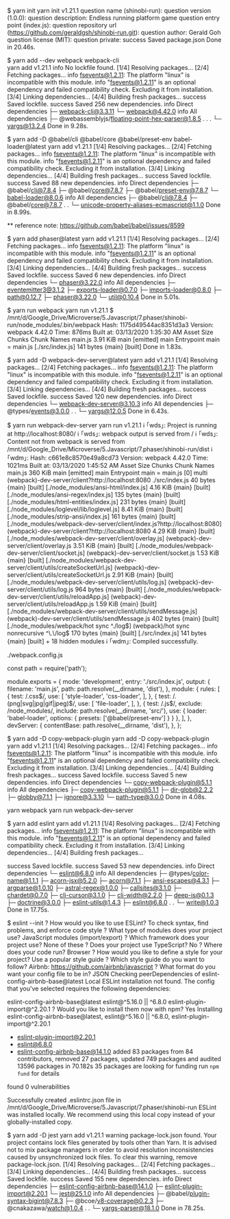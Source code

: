 $ yarn init
yarn init v1.21.1
question name (shinobi-run):
question version (1.0.0):
question description: Endless running platform game
question entry point (index.js):
question repository url (https://github.com/geraldgsh/shinobi-run.git):
question author: Gerald Goh
question license (MIT):
question private:
success Saved package.json
Done in 20.46s.

$ yarn add --dev webpack webpack-cli     
yarn add v1.21.1
info No lockfile found.
[1/4] Resolving packages...
[2/4] Fetching packages...
info fsevents@1.2.11: The platform "linux" is incompatible with this module.
info "fsevents@1.2.11" is an optional dependency and failed compatibility check. Excluding it from installation.        [3/4] Linking dependencies...
[4/4] Building fresh packages...
success Saved lockfile.
success Saved 256 new dependencies.
info Direct dependencies
├─ webpack-cli@3.3.11
└─ webpack@4.42.0
info All dependencies
├─ @webassemblyjs/floating-point-hex-parser@1.8.5
.
.
.
└─ yargs@13.2.4
Done in 9.28s.

$ yarn add -D @babel/cli @babel/core @babel/preset-env babel-loader@latest
yarn add v1.21.1
[1/4] Resolving packages...
[2/4] Fetching packages...
info fsevents@1.2.11: The platform "linux" is incompatible with this module.
info "fsevents@1.2.11" is an optional dependency and failed compatibility check. Excluding it from installation.        [3/4] Linking dependencies...
[4/4] Building fresh packages...
success Saved lockfile.
success Saved 88 new dependencies.
info Direct dependencies
├─ @babel/cli@7.8.4
├─ @babel/core@7.8.7
├─ @babel/preset-env@7.8.7
└─ babel-loader@8.0.6
info All dependencies
├─ @babel/cli@7.8.4
├─ @babel/core@7.8.7
.
.
└─ unicode-property-aliases-ecmascript@1.1.0
Done in 8.99s.

** reference note: https://github.com/babel/babel/issues/8599

$ yarn add phaser@latest
yarn add v1.21.1
[1/4] Resolving packages...
[2/4] Fetching packages...
info fsevents@1.2.11: The platform "linux" is incompatible with this module.
info "fsevents@1.2.11" is an optional dependency and failed compatibility check. Excluding it from installation.        [3/4] Linking dependencies...
[4/4] Building fresh packages...
success Saved lockfile.
success Saved 6 new dependencies.
info Direct dependencies
└─ phaser@3.22.0
info All dependencies
├─ eventemitter3@3.1.2
├─ exports-loader@0.7.0
├─ imports-loader@0.8.0
├─ path@0.12.7
├─ phaser@3.22.0
└─ util@0.10.4
Done in 5.01s.

$ yarn run webpack
yarn run v1.21.1
$ /mnt/d/Google_Drive/Microverse/5.Javascript/7.phaser/shinobi-run/node_modules/.bin/webpack
Hash: 1175d49544ac8351d3a3
Version: webpack 4.42.0
Time: 876ms
Built at: 03/13/2020 1:35:30 AM
  Asset      Size  Chunks             Chunk Names
main.js  3.91 KiB    main  [emitted]  main
Entrypoint main = main.js
[./src/index.js] 141 bytes {main} [built]
Done in 1.83s.

$ yarn add -D webpack-dev-server@latest
yarn add v1.21.1
[1/4] Resolving packages...
[2/4] Fetching packages...
info fsevents@1.2.11: The platform "linux" is incompatible with this module.
info "fsevents@1.2.11" is an optional dependency and failed compatibility check. Excluding it from installation.        [3/4] Linking dependencies...
[4/4] Building fresh packages...
success Saved lockfile.
success Saved 120 new dependencies.
info Direct dependencies
└─ webpack-dev-server@3.10.3
info All dependencies
├─ @types/events@3.0.0
.
.
└─ yargs@12.0.5
Done in 6.43s.

$ yarn run webpack-dev-server
yarn run v1.21.1
ℹ ｢wds｣: Project is running at http://localhost:8080/
ℹ ｢wds｣: webpack output is served from /
ℹ ｢wds｣: Content not from webpack is served from /mnt/d/Google_Drive/Microverse/5.Javascript/7.phaser/shinobi-run/dist  ℹ ｢wdm｣: Hash: c661e8c8570e49a8cd73
Version: webpack 4.42.0
Time: 1021ms
Built at: 03/13/2020 1:45:52 AM
  Asset     Size  Chunks             Chunk Names
main.js  360 KiB    main  [emitted]  main
Entrypoint main = main.js
[0] multi (webpack)-dev-server/client?http://localhost:8080 ./src/index.js 40 bytes {main} [built]
[./node_modules/ansi-html/index.js] 4.16 KiB {main} [built]
[./node_modules/ansi-regex/index.js] 135 bytes {main} [built]
[./node_modules/html-entities/index.js] 231 bytes {main} [built]
[./node_modules/loglevel/lib/loglevel.js] 8.41 KiB {main} [built]
[./node_modules/strip-ansi/index.js] 161 bytes {main} [built]
[./node_modules/webpack-dev-server/client/index.js?http://localhost:8080] (webpack)-dev-server/client?http://localhost:8080 4.29 KiB {main} [built]
[./node_modules/webpack-dev-server/client/overlay.js] (webpack)-dev-server/client/overlay.js 3.51 KiB {main} [built]    [./node_modules/webpack-dev-server/client/socket.js] (webpack)-dev-server/client/socket.js 1.53 KiB {main} [built]      [./node_modules/webpack-dev-server/client/utils/createSocketUrl.js] (webpack)-dev-server/client/utils/createSocketUrl.js 2.91 KiB {main} [built]
[./node_modules/webpack-dev-server/client/utils/log.js] (webpack)-dev-server/client/utils/log.js 964 bytes {main} [built]
[./node_modules/webpack-dev-server/client/utils/reloadApp.js] (webpack)-dev-server/client/utils/reloadApp.js 1.59 KiB {main} [built]
[./node_modules/webpack-dev-server/client/utils/sendMessage.js] (webpack)-dev-server/client/utils/sendMessage.js 402 bytes {main} [built]
[./node_modules/webpack/hot sync ^\.\/log$] (webpack)/hot sync nonrecursive ^\.\/log$ 170 bytes {main} [built]
[./src/index.js] 141 bytes {main} [built]
    + 18 hidden modules
ℹ ｢wdm｣: Compiled successfully.



./webpack.config.js

const path = require('path');

module.exports = {
  mode: 'development',
  entry: './src/index.js',
  output: {
    filename: 'main.js',
    path: path.resolve(__dirname, 'dist'),
  },
  module: {
    rules: [
      {
        test: /\.css$/,
        use: [
          'style-loader',
          'css-loader',
        ],
      },
      {
        test: /\.(png|svg|jpg|gif|jpeg)$/,
        use: [
          'file-loader',
        ],
      },
	  {
        test: /\.js$/, exclude: /node_modules/,
        include: path.resolve(__dirname, 'src/'),
        use: {
          loader: 'babel-loader',
          options: {
            presets: ['@babel/preset-env']
          }
        }
      },
    ],
  },
  devServer: {
    contentBase: path.resolve(__dirname, 'dist'),
  },
};


$ yarn add -D copy-webpack-plugin
yarn add -D copy-webpack-plugin
yarn add v1.21.1
[1/4] Resolving packages...
[2/4] Fetching packages...
info fsevents@1.2.11: The platform "linux" is incompatible with this module.
info "fsevents@1.2.11" is an optional dependency and failed compatibility check. Excluding it from installation.        [3/4] Linking dependencies...
[4/4] Building fresh packages...
success Saved lockfile.
success Saved 5 new dependencies.
info Direct dependencies
└─ copy-webpack-plugin@5.1.1
info All dependencies
├─ copy-webpack-plugin@5.1.1
├─ dir-glob@2.2.2
├─ globby@7.1.1
├─ ignore@3.3.10
└─ path-type@3.0.0
Done in 4.08s.

yarn webpack
yarn run webpack-dev-server

$ yarn add eslint
yarn add v1.21.1
[1/4] Resolving packages...
[2/4] Fetching packages...
info fsevents@1.2.11: The platform "linux" is incompatible with this module.
info "fsevents@1.2.11" is an optional dependency and failed compatibility check. Excluding it from installation.        [3/4] Linking dependencies...
[4/4] Building fresh packages...

success Saved lockfile.
success Saved 53 new dependencies.
info Direct dependencies
└─ eslint@6.8.0
info All dependencies
├─ @types/color-name@1.1.1
├─ acorn-jsx@5.2.0
├─ acorn@7.1.1
├─ ansi-escapes@4.3.1
├─ argparse@1.0.10
├─ astral-regex@1.0.0
├─ callsites@3.1.0
├─ chardet@0.7.0
├─ cli-cursor@3.1.0
├─ cli-width@2.2.0
├─ deep-is@0.1.3
├─ doctrine@3.0.0
├─ eslint-utils@1.4.3
├─ eslint@6.8.0
.
.
└─ write@1.0.3
Done in 17.75s.

$ eslint --init
? How would you like to use ESLint? To check syntax, find problems, and enforce code style
? What type of modules does your project use? JavaScript modules (import/export)
? Which framework does your project use? None of these
? Does your project use TypeScript? No
? Where does your code run? Browser
? How would you like to define a style for your project? Use a popular style guide
? Which style guide do you want to follow? Airbnb: https://github.com/airbnb/javascript
? What format do you want your config file to be in? JSON
Checking peerDependencies of eslint-config-airbnb-base@latest
Local ESLint installation not found.
The config that you've selected requires the following dependencies:

eslint-config-airbnb-base@latest eslint@^5.16.0 || ^6.8.0 eslint-plugin-import@^2.20.1
? Would you like to install them now with npm? Yes
Installing eslint-config-airbnb-base@latest, eslint@^5.16.0 || ^6.8.0, eslint-plugin-import@^2.20.1

+ eslint-plugin-import@2.20.1
+ eslint@6.8.0
+ eslint-config-airbnb-base@14.1.0
added 83 packages from 84 contributors, removed 27 packages, updated 749 packages and audited 13596 packages in 70.182s 
35 packages are looking for funding
  run `npm fund` for details

found 0 vulnerabilities

Successfully created .eslintrc.json file in /mnt/d/Google_Drive/Microverse/5.Javascript/7.phaser/shinobi-run
ESLint was installed locally. We recommend using this local copy instead of your globally-installed copy.

$ yarn add -D jest
yarn add v1.21.1
warning package-lock.json found. Your project contains lock files generated by tools other than Yarn. It is advised not to mix package managers in order to avoid resolution inconsistencies caused by unsynchronized lock files. To clear this warning, remove package-lock.json.
[1/4] Resolving packages...
[2/4] Fetching packages...
[3/4] Linking dependencies...
[4/4] Building fresh packages...
success Saved lockfile.
success Saved 155 new dependencies.
info Direct dependencies
├─ eslint-config-airbnb-base@14.1.0
├─ eslint-plugin-import@2.20.1
└─ jest@25.1.0
info All dependencies
├─ @babel/plugin-syntax-bigint@7.8.3
├─ @bcoe/v8-coverage@0.2.3
├─ @cnakazawa/watch@1.0.4
.
.
└─ yargs-parser@18.1.0
Done in 78.25s.